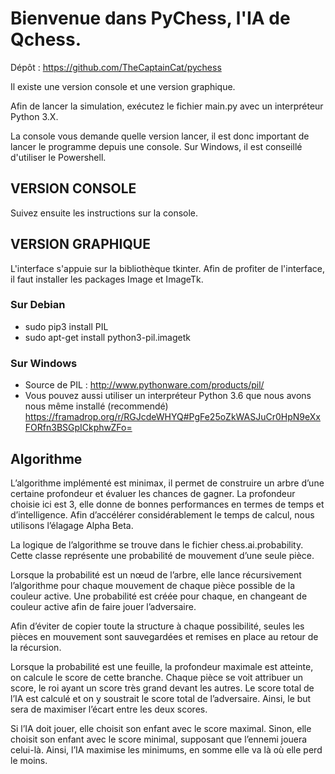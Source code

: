 # Bienvenue dans PyChess, l'IA de Qchess. #

Dépôt : https://github.com/TheCaptainCat/pychess

Il existe une version console et une version graphique.

Afin de lancer la simulation, exécutez le fichier main.py avec un interpréteur Python 3.X.

La console vous demande quelle version lancer, il est donc important de lancer le programme
depuis une console. Sur Windows, il est conseillé d'utiliser le Powershell.

## VERSION CONSOLE ##
Suivez ensuite les instructions sur la console.

## VERSION GRAPHIQUE ##
L'interface s'appuie sur la bibliothèque tkinter.
Afin de profiter de l'interface, il faut installer les packages Image et ImageTk.

### Sur Debian ###
* sudo pip3 install PIL
* sudo apt-get install python3-pil.imagetk

### Sur Windows ###
* Source de PIL : http://www.pythonware.com/products/pil/
* Vous pouvez aussi utiliser un interpréteur Python 3.6 que nous avons
        nous même installé (recommendé)
        https://framadrop.org/r/RGJcdeWHYQ#PgFe25oZkWASJuCr0HpN9eXxFORfn3BSGpICkphwZFo=

## Algorithme ##
L’algorithme implémenté est minimax, il permet de construire un arbre d’une certaine profondeur et évaluer les chances de gagner. La profondeur choisie ici est 3, elle donne de bonnes performances en termes de temps et d’intelligence. Afin d’accélérer considérablement le temps de calcul, nous utilisons l’élagage Alpha Beta.

La logique de l’algorithme se trouve dans le fichier chess.ai.probability. Cette classe représente une probabilité de mouvement d’une seule pièce.

Lorsque la probabilité est un nœud de l’arbre, elle lance récursivement l’algorithme pour chaque mouvement de chaque pièce possible de la couleur active. Une probabilité est créée pour chaque, en changeant de couleur active afin de faire jouer l’adversaire.

Afin d’éviter de copier toute la structure à chaque possibilité, seules les pièces en mouvement sont sauvegardées et remises en place au retour de la récursion.

Lorsque la probabilité est une feuille, la profondeur maximale est atteinte, on calcule le score de cette branche. Chaque pièce se voit attribuer un score, le roi ayant un score très grand devant les autres. Le score total de l’IA est calculé et on y soustrait le score total de l’adversaire. Ainsi, le but sera de maximiser l’écart entre les deux scores.

Si l’IA doit jouer, elle choisit son enfant avec le score maximal. Sinon, elle choisit son enfant avec le score minimal, supposant que l’ennemi jouera celui-là. Ainsi, l’IA maximise les minimums, en somme elle va là où elle perd le moins.
